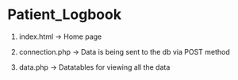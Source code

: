 # Patient_Logbook


1. index.html   -> Home page 

2. connection.php   ->  Data is being sent to the db via POST method

3. data.php    -> Datatables for viewing all the data 
